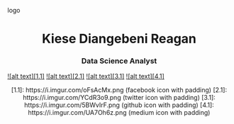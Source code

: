 logo
<h1 align="center">Kiese Diangebeni Reagan</h1>
<h3 align="center">Data Science Analyst</h3>


[![alt text][1.1]][1]
[![alt text][2.1]][2]
[![alt text][3.1]][3]
[![alt text][4.1]][4]
<p align="center">
[1.1]: https://i.imgur.com/oFsAcMx.png (facebook icon with padding)
[2.1]: https://i.imgur.com/YCdR3o9.png (twitter icon with padding)
[3.1]: https://i.imgur.com/5BWvIrF.png (github icon with padding)
[4.1]: https://i.imgur.com/UA7Oh6z.png (medium icon with padding)

[1]: http://www.facebook.com/reagan.kiese.37
[2]: https://twitter.com/ReaganKiese
[3]: https://github.com/Rekidiang2
[4]: https://medium.com/@rkddatas

</p>
